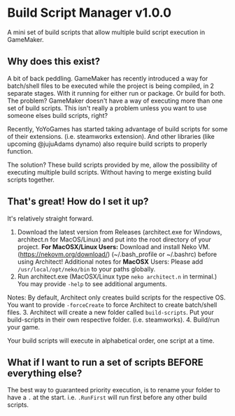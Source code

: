 # Build Script Manager v1.0.0
 A mini set of build scripts that allow multiple build script execution in GameMaker.

## Why does this exist?
A bit of back peddling. GameMaker has recently introduced a way for batch/shell files to be executed while the project is being compiled, in 2 separate stages.
With it running for either run or package. Or build for both. The problem? GameMaker doesn't have a way of executing more than one set of build scripts. This isn't really a problem unless you want to use someone elses build scripts, right? 

Recently, YoYoGames has started taking advantage of build scripts for some of their extensions. (i.e. steamworks extension). And other libraries (like upcoming @jujuAdams dynamo) also require build scripts to properly function.

The solution? These build scripts provided by me, allow the possibility of executing multiple build scripts. Without having to merge existing build scripts together.

## That's great! How do I set it up?
It's relatively straight forward.

1. Download the latest version from Releases (architect.exe for Windows, architect.n for MacOS/Linux) and put into the root directory of your project.
**For MacOSX/Linux Users:** Download and install Neko VM. (https://nekovm.org/download/) (~/.bash_profile or ~/.bashrc) before using Architect!
Additional notes for **MacOSX** Users: Please add `/usr/local/opt/neko/bin` to your paths globally.
2. Run architect.exe (MacOSX/Linux type `neko architect.n` in terminal.) You may provide `-help` to see additional arguments. 

Notes: By default, Architect only creates build scripts for the respective OS. You want to provide `-forceCreate` to force Architect to create batch/shell files.
3. Architect will create a new folder called `build-scripts`. Put your build-scripts in their own respective folder. (i.e. steamworks).
4. Build/run your game.

Your build scripts will execute in alphabetical order, one script at a time.

## What if I want to run a set of scripts BEFORE everything else?
The best way to guaranteed priority execution, is to rename your folder to have a `.` at the start. 
i.e. `.RunFirst` will run first before any other build scripts.
